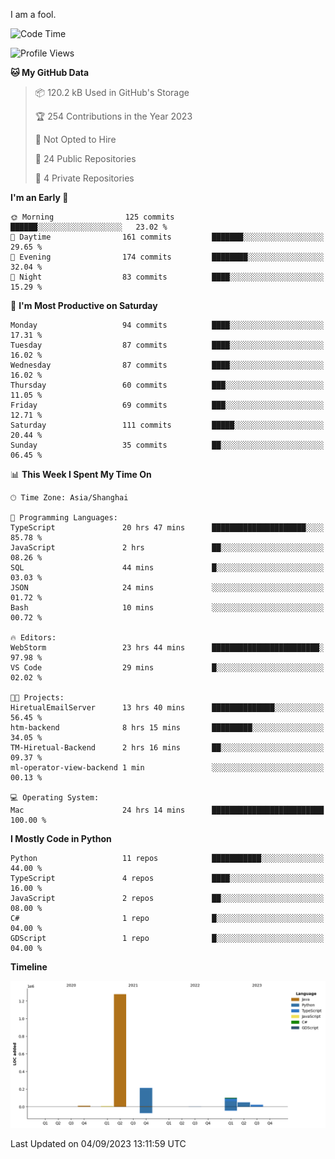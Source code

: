 I am a fool.

<!--START_SECTION:waka-->
![Code Time](http://img.shields.io/badge/Code%20Time-672%20hrs%2025%20mins-blue)

![Profile Views](http://img.shields.io/badge/Profile%20Views-0-blue)

**🐱 My GitHub Data** 

> 📦 120.2 kB Used in GitHub's Storage 
 > 
> 🏆 254 Contributions in the Year 2023
 > 
> 🚫 Not Opted to Hire
 > 
> 📜 24 Public Repositories 
 > 
> 🔑 4 Private Repositories 
 > 
**I'm an Early 🐤** 

```text
🌞 Morning                125 commits         ██████░░░░░░░░░░░░░░░░░░░   23.02 % 
🌆 Daytime                161 commits         ███████░░░░░░░░░░░░░░░░░░   29.65 % 
🌃 Evening                174 commits         ████████░░░░░░░░░░░░░░░░░   32.04 % 
🌙 Night                  83 commits          ████░░░░░░░░░░░░░░░░░░░░░   15.29 % 
```
📅 **I'm Most Productive on Saturday** 

```text
Monday                   94 commits          ████░░░░░░░░░░░░░░░░░░░░░   17.31 % 
Tuesday                  87 commits          ████░░░░░░░░░░░░░░░░░░░░░   16.02 % 
Wednesday                87 commits          ████░░░░░░░░░░░░░░░░░░░░░   16.02 % 
Thursday                 60 commits          ███░░░░░░░░░░░░░░░░░░░░░░   11.05 % 
Friday                   69 commits          ███░░░░░░░░░░░░░░░░░░░░░░   12.71 % 
Saturday                 111 commits         █████░░░░░░░░░░░░░░░░░░░░   20.44 % 
Sunday                   35 commits          ██░░░░░░░░░░░░░░░░░░░░░░░   06.45 % 
```


📊 **This Week I Spent My Time On** 

```text
🕑︎ Time Zone: Asia/Shanghai

💬 Programming Languages: 
TypeScript               20 hrs 47 mins      █████████████████████░░░░   85.78 % 
JavaScript               2 hrs               ██░░░░░░░░░░░░░░░░░░░░░░░   08.26 % 
SQL                      44 mins             █░░░░░░░░░░░░░░░░░░░░░░░░   03.03 % 
JSON                     24 mins             ░░░░░░░░░░░░░░░░░░░░░░░░░   01.72 % 
Bash                     10 mins             ░░░░░░░░░░░░░░░░░░░░░░░░░   00.72 % 

🔥 Editors: 
WebStorm                 23 hrs 44 mins      ████████████████████████░   97.98 % 
VS Code                  29 mins             █░░░░░░░░░░░░░░░░░░░░░░░░   02.02 % 

🐱‍💻 Projects: 
HiretualEmailServer      13 hrs 40 mins      ██████████████░░░░░░░░░░░   56.45 % 
htm-backend              8 hrs 15 mins       █████████░░░░░░░░░░░░░░░░   34.05 % 
TM-Hiretual-Backend      2 hrs 16 mins       ██░░░░░░░░░░░░░░░░░░░░░░░   09.37 % 
ml-operator-view-backend 1 min               ░░░░░░░░░░░░░░░░░░░░░░░░░   00.13 % 

💻 Operating System: 
Mac                      24 hrs 14 mins      █████████████████████████   100.00 % 
```

**I Mostly Code in Python** 

```text
Python                   11 repos            ███████████░░░░░░░░░░░░░░   44.00 % 
TypeScript               4 repos             ████░░░░░░░░░░░░░░░░░░░░░   16.00 % 
JavaScript               2 repos             ██░░░░░░░░░░░░░░░░░░░░░░░   08.00 % 
C#                       1 repo              █░░░░░░░░░░░░░░░░░░░░░░░░   04.00 % 
GDScript                 1 repo              █░░░░░░░░░░░░░░░░░░░░░░░░   04.00 % 
```



**Timeline**

![Lines of Code chart](https://raw.githubusercontent.com/VeejaLiu/VeejaLiu/master/assets/bar_graph.png)


 Last Updated on 04/09/2023 13:11:59 UTC
<!--END_SECTION:waka-->
